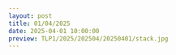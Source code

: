 ```yaml
---
layout: post
title: 01/04/2025
date: 2025-04-01 10:00:00
preview: TLP1/2025/202504/20250401/stack.jpg
---
```

